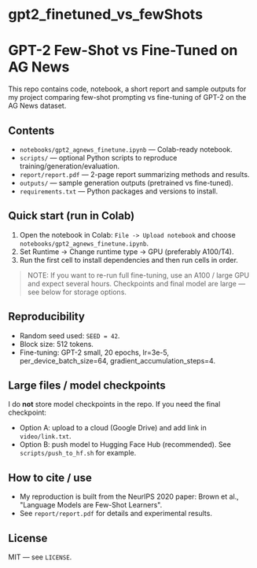 # gpt2_finetuned_vs_fewShots


# GPT-2 Few-Shot vs Fine-Tuned on AG News

This repo contains code, notebook, a short report and sample outputs for my project comparing few-shot prompting vs fine-tuning of GPT-2 on the AG News dataset.

## Contents
- `notebooks/gpt2_agnews_finetune.ipynb` — Colab-ready notebook.
- `scripts/` — optional Python scripts to reproduce training/generation/evaluation.
- `report/report.pdf` — 2-page report summarizing methods and results.
- `outputs/` — sample generation outputs (pretrained vs fine-tuned).
- `requirements.txt` — Python packages and versions to install.

## Quick start (run in Colab)
1. Open the notebook in Colab: `File -> Upload notebook` and choose `notebooks/gpt2_agnews_finetune.ipynb`.
2. Set Runtime → Change runtime type → GPU (preferably A100/T4).
3. Run the first cell to install dependencies and then run cells in order.

> NOTE: If you want to re-run full fine-tuning, use an A100 / large GPU and expect several hours. Checkpoints and final model are large — see below for storage options.

## Reproducibility
- Random seed used: `SEED = 42`.
- Block size: 512 tokens.
- Fine-tuning: GPT-2 small, 20 epochs, lr=3e-5, per_device_batch_size=64, gradient_accumulation_steps=4.

## Large files / model checkpoints
I do **not** store model checkpoints in the repo. If you need the final checkpoint:
- Option A: upload to a cloud (Google Drive) and add link in `video/link.txt`.
- Option B: push model to Hugging Face Hub (recommended). See `scripts/push_to_hf.sh` for example.

## How to cite / use
- My reproduction is built from the NeurIPS 2020 paper: Brown et al., "Language Models are Few-Shot Learners".
- See `report/report.pdf` for details and experimental results.

## License
MIT — see `LICENSE`.

